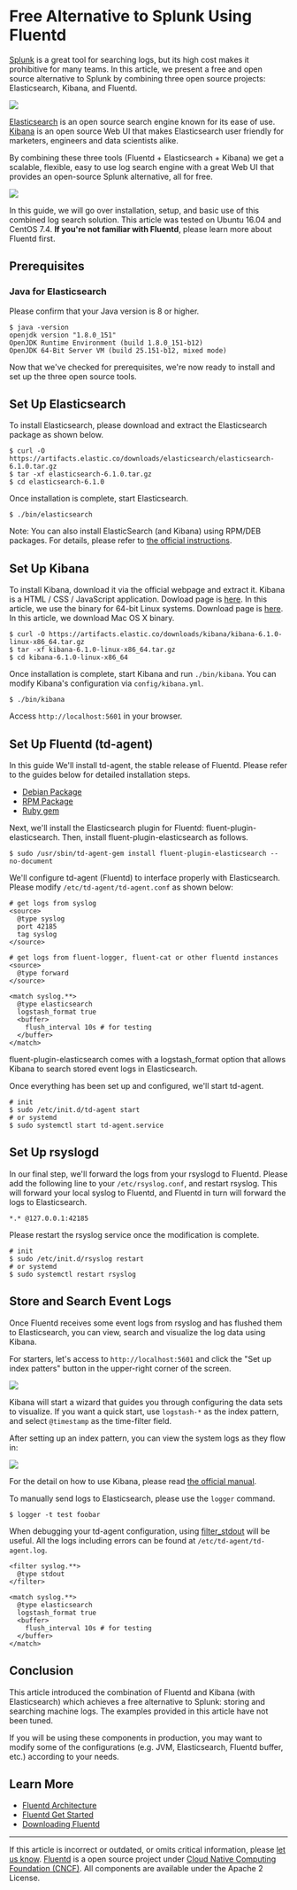 # Free Alternative to Splunk Using Fluentd

[Splunk](http://www.splunk.com/) is a great tool for searching logs, but
its high cost makes it prohibitive for many teams. In this article, we
present a free and open source alternative to Splunk by combining three
open source projects: Elasticsearch, Kibana, and Fluentd.

![](/images/kibana6-screenshot-visualize.png)


[Elasticsearch](https://www.elastic.co/products/elasticsearch) is an
open source search engine known for its ease of use.
[Kibana](https://www.elastic.co/products/kibana) is an open source Web
UI that makes Elasticsearch user friendly for marketers, engineers and
data scientists alike.

By combining these three tools (Fluentd + Elasticsearch + Kibana) we get
a scalable, flexible, easy to use log search engine with a great Web UI
that provides an open-source Splunk alternative, all for free.

![](/images/fluentd-elasticsearch-kibana.png)


In this guide, we will go over installation, setup, and basic use of
this combined log search solution. This article was tested on Ubuntu
16.04 and CentOS 7.4. **If you're not familiar with Fluentd**, please
learn more about Fluentd first.

## Prerequisites


### Java for Elasticsearch

Please confirm that your Java version is 8 or higher.

```
$ java -version
openjdk version "1.8.0_151"
OpenJDK Runtime Environment (build 1.8.0_151-b12)
OpenJDK 64-Bit Server VM (build 25.151-b12, mixed mode)
```

Now that we've checked for prerequisites, we're now ready to install and
set up the three open source tools.


## Set Up Elasticsearch

To install Elasticsearch, please download and extract the Elasticsearch
package as shown below.

```
$ curl -O https://artifacts.elastic.co/downloads/elasticsearch/elasticsearch-6.1.0.tar.gz
$ tar -xf elasticsearch-6.1.0.tar.gz
$ cd elasticsearch-6.1.0
```

Once installation is complete, start Elasticsearch.

```
$ ./bin/elasticsearch
```

Note: You can also install ElasticSearch (and Kibana) using RPM/DEB
packages. For details, please refer to [the official instructions](https://www.elastic.co/downloads).


## Set Up Kibana

To install Kibana, download it via the official webpage and extract it.
Kibana is a HTML / CSS / JavaScript application. Dowload page is
[here](https://www.elastic.co/downloads/kibana). In this article, we use
the binary for 64-bit Linux systems. Download page is
[here](https://www.elastic.co/downloads/kibana). In this article, we
download Mac OS X binary.

```
$ curl -O https://artifacts.elastic.co/downloads/kibana/kibana-6.1.0-linux-x86_64.tar.gz
$ tar -xf kibana-6.1.0-linux-x86_64.tar.gz
$ cd kibana-6.1.0-linux-x86_64
```

Once installation is complete, start Kibana and run `./bin/kibana`. You
can modify Kibana's configuration via `config/kibana.yml`.

```
$ ./bin/kibana
```

Access `http://localhost:5601` in your browser.


## Set Up Fluentd (td-agent)

In this guide We'll install td-agent, the stable release of Fluentd.
Please refer to the guides below for detailed installation steps.

-   [Debian Package](/install/install-by-deb.md)
-   [RPM Package](/install/install-by-rpm.md)
-   [Ruby gem](/install/install-by-gem.md)

Next, we'll install the Elasticsearch plugin for Fluentd:
fluent-plugin-elasticsearch. Then, install fluent-plugin-elasticsearch
as follows.

```
$ sudo /usr/sbin/td-agent-gem install fluent-plugin-elasticsearch --no-document
```

We'll configure td-agent (Fluentd) to interface properly with
Elasticsearch. Please modify `/etc/td-agent/td-agent.conf` as shown
below:

```
# get logs from syslog
<source>
  @type syslog
  port 42185
  tag syslog
</source>

# get logs from fluent-logger, fluent-cat or other fluentd instances
<source>
  @type forward
</source>

<match syslog.**>
  @type elasticsearch
  logstash_format true
  <buffer>
    flush_interval 10s # for testing
  </buffer>
</match>
```

fluent-plugin-elasticsearch comes with a logstash\_format option that
allows Kibana to search stored event logs in Elasticsearch.

Once everything has been set up and configured, we'll start td-agent.

```
# init
$ sudo /etc/init.d/td-agent start
# or systemd
$ sudo systemctl start td-agent.service
```


## Set Up rsyslogd

In our final step, we'll forward the logs from your rsyslogd to Fluentd.
Please add the following line to your `/etc/rsyslog.conf`, and restart
rsyslog. This will forward your local syslog to Fluentd, and Fluentd in
turn will forward the logs to Elasticsearch.

```
*.* @127.0.0.1:42185
```

Please restart the rsyslog service once the modification is complete.

```
# init
$ sudo /etc/init.d/rsyslog restart
# or systemd
$ sudo systemctl restart rsyslog
```


## Store and Search Event Logs

Once Fluentd receives some event logs from rsyslog and has flushed them
to Elasticsearch, you can view, search and visualize the log data using
Kibana.

For starters, let's access to `http://localhost:5601` and click the "Set
up index patters" button in the upper-right corner of the screen.

![](/images/kibana6-screenshot-topmenu.png)


Kibana will start a wizard that guides you through configuring the data
sets to visualize. If you want a quick start, use `logstash-*` as the
index pattern, and select `@timestamp` as the time-filter field.

After setting up an index pattern, you can view the system logs as they
flow in:

![](/images/kibana6-screenshot.png)


For the detail on how to use Kibana, please read [the official manual](https://www.elastic.co/guide/en/kibana/current/index.html).

To manually send logs to Elasticsearch, please use the `logger` command.

```
$ logger -t test foobar
```

When debugging your td-agent configuration, using
[filter\_stdout](/plugins/filter/stdout.md) will be useful. All the logs including
errors can be found at `/etc/td-agent/td-agent.log`.

```
<filter syslog.**>
  @type stdout
</filter>

<match syslog.**>
  @type elasticsearch
  logstash_format true
  <buffer>
    flush_interval 10s # for testing
  </buffer>
</match>
```


## Conclusion

This article introduced the combination of Fluentd and Kibana (with
Elasticsearch) which achieves a free alternative to Splunk: storing and
searching machine logs. The examples provided in this article have not
been tuned.

If you will be using these components in production, you may want to
modify some of the configurations (e.g. JVM, Elasticsearch, Fluentd
buffer, etc.) according to your needs.


## Learn More

-   [Fluentd Architecture](//www.fluentd.org/architecture)
-   [Fluentd Get Started](/overview/quickstart.md)
-   [Downloading Fluentd](http://www.fluentd.org/download)


------------------------------------------------------------------------

If this article is incorrect or outdated, or omits critical information, please [let us know](https://github.com/fluent/fluentd-docs/issues?state=open).
[Fluentd](http://www.fluentd.org/) is a open source project under [Cloud Native Computing Foundation (CNCF)](https://cncf.io/). All components are available under the Apache 2 License.
